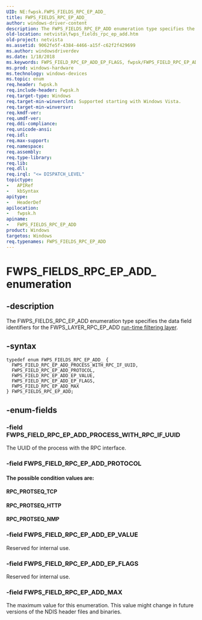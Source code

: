 ```yaml
---
UID: NE:fwpsk.FWPS_FIELDS_RPC_EP_ADD_
title: FWPS_FIELDS_RPC_EP_ADD_
author: windows-driver-content
description: The FWPS_FIELDS_RPC_EP_ADD enumeration type specifies the data field identifiers for the FWPS_LAYER_RPC_EP_ADD run-time filtering layer.
old-location: netvista\fwps_fields_rpc_ep_add.htm
old-project: netvista
ms.assetid: 9062fe5f-4384-4466-a15f-c62f2f429699
ms.author: windowsdriverdev
ms.date: 1/18/2018
ms.keywords: FWPS_FIELD_RPC_EP_ADD_EP_FLAGS, fwpsk/FWPS_FIELD_RPC_EP_ADD_EP_VALUE, fwpsk/FWPS_FIELD_RPC_EP_ADD_PROTOCOL, FWPS_FIELD_RPC_EP_ADD_PROCESS_WITH_RPC_IF_UUID, fwpsk/FWPS_FIELDS_RPC_EP_ADD, FWPS_FIELD_RPC_EP_ADD_EP_VALUE, FWPS_FIELD_RPC_EP_ADD_MAX, fwpsk/FWPS_FIELD_RPC_EP_ADD_MAX, wfp_ref_5_const_3_data_fields_427e308c-dcc3-4e3b-a569-9838623abff6.xml, FWPS_FIELDS_RPC_EP_ADD_, FWPS_FIELD_RPC_EP_ADD_PROTOCOL, fwpsk/FWPS_FIELD_RPC_EP_ADD_EP_FLAGS, FWPS_FIELDS_RPC_EP_ADD, fwpsk/FWPS_FIELD_RPC_EP_ADD_PROCESS_WITH_RPC_IF_UUID, FWPS_FIELDS_RPC_EP_ADD enumeration [Network Drivers Starting with Windows Vista], netvista.fwps_fields_rpc_ep_add
ms.prod: windows-hardware
ms.technology: windows-devices
ms.topic: enum
req.header: fwpsk.h
req.include-header: Fwpsk.h
req.target-type: Windows
req.target-min-winverclnt: Supported starting with Windows Vista.
req.target-min-winversvr: 
req.kmdf-ver: 
req.umdf-ver: 
req.ddi-compliance: 
req.unicode-ansi: 
req.idl: 
req.max-support: 
req.namespace: 
req.assembly: 
req.type-library: 
req.lib: 
req.dll: 
req.irql: "<= DISPATCH_LEVEL"
topictype:
-	APIRef
-	kbSyntax
apitype:
-	HeaderDef
apilocation:
-	fwpsk.h
apiname:
-	FWPS_FIELDS_RPC_EP_ADD
product: Windows
targetos: Windows
req.typenames: FWPS_FIELDS_RPC_EP_ADD
---
```


# FWPS_FIELDS_RPC_EP_ADD_ enumeration


## -description


The FWPS_FIELDS_RPC_EP_ADD enumeration type specifies the data field identifiers for the
  FWPS_LAYER_RPC_EP_ADD 
  <a href="https://msdn.microsoft.com/en-us/library/windows/desktop/aa366492">run-time filtering layer</a>.


## -syntax


````
typedef enum FWPS_FIELDS_RPC_EP_ADD_ { 
  FWPS_FIELD_RPC_EP_ADD_PROCESS_WITH_RPC_IF_UUID,
  FWPS_FIELD_RPC_EP_ADD_PROTOCOL,
  FWPS_FIELD_RPC_EP_ADD_EP_VALUE,
  FWPS_FIELD_RPC_EP_ADD_EP_FLAGS,
  FWPS_FIELD_RPC_EP_ADD_MAX
} FWPS_FIELDS_RPC_EP_ADD;
````


## -enum-fields




### -field FWPS_FIELD_RPC_EP_ADD_PROCESS_WITH_RPC_IF_UUID

The UUID of the process with the RPC interface.


### -field FWPS_FIELD_RPC_EP_ADD_PROTOCOL



####  The possible condition values are:



#### RPC_PROTSEQ_TCP



#### RPC_PROTSEQ_HTTP



#### RPC_PROTSEQ_NMP



### -field FWPS_FIELD_RPC_EP_ADD_EP_VALUE

Reserved for internal use.


### -field FWPS_FIELD_RPC_EP_ADD_EP_FLAGS

Reserved for internal use.


### -field FWPS_FIELD_RPC_EP_ADD_MAX

The maximum value for this enumeration. This value might change in future versions of the NDIS
     header files and binaries.

